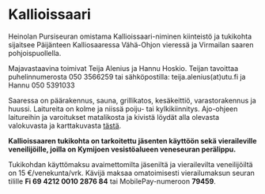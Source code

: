 # Kallioissaari

Heinolan Pursiseuran omistama Kallioissaari-niminen kiinteistö ja tukikohta sijaitsee Päijänteen Kalliosaaressa Vähä-Ohjon vieressä ja Virmailan saaren pohjoispuollella.

Majavastaavina toimivat Teija Alenius ja Hannu Hoskio. Teijan tavoittaa puhelinnumerosta 050 3566259 tai sähköpostilla: teija.alenius(at)utu.fi ja Hannu 050 5391033

Saaressa on päärakennus, sauna, grillikatos, kesäkeittiö, varastorakennus ja huussi. Laitureita on kolme ja niissä poiju- tai kylkikiinnitys. Ajo-ohjeen laitureihin ja varoitukset matalikosta ja kivistä löydät alla olevasta valokuvasta ja karttakuvasta [tästä](https://heinolanpursiseura.fi/application/files/3115/4843/8612/KALLIOSAAREN_TUKIKOHDAN_AJO-OHJE_25.1.2019.pdf).

**Kallioissaaren tukikohta on tarkoitettu jäsenten käyttöön sekä vieraileville veneilijöille, joilla on Kymijoen vesistöalueen veneseuran perälippu.**

Tukikohdan käyttömaksu avaimettomilta jäseniltä ja vierailevilta veneilijöiltä on 15 €/venekunta/vrk. Kävijä maksaa omatoimisesti vierailumaksun seuran tilille **Fi 69 4212 0010 2876 84** tai MobilePay-numeroon **79459**.
